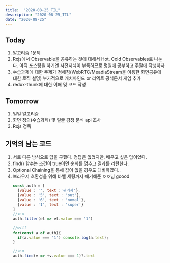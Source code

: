 ```yaml
---
title:  "2020-08-25_TIL"
description: "2020-08-25_TIL"
date: "2020-08-25"
---
```

## Today
1. 알고리즘 1문제
2. Rxjs에서 Observable을 공유하는 것에 대해서 Hot, Cold Observables로 나눈다. 아직 포스팅을 하기엔 사전지식이 부족하므로 평일에 공부하고 주말에 작성하자
3. 수습과제에 대한 주제가 정해짐(WebRTC/MeadiaStream을 이용한 화면공유에 대한 로직 설명) 부가적으로 캐치마인드 or 리엑트 공식문서 게임 추가
4. redux-thunk에 대한 이해 및 코드 작성 


## Tomorrow
1. 일일 알고리즘
2. 화면 정의(수습과제) 및 얼굴 감정 분석 api 조사
3. Rxjs 정독

## 기억의 남는 코드
1. 서로 다른 방식으로 답을 구했다. 정답은 없었지만, 배우고 싶은 답이었다.
2. find() 함수는 조건이 true이면 순회를 멈추고 결과를 리턴한다.
3. Optional Chaining을 통해 값이 없을 경우도 대비하였다..
4. 브라우저 호환성을 위해 바벨 세팅까지 애기해준 ㅇㅇ님 goood
    ```js
    const auth = [
      {value : '', text :'관리자'},
      {value : '5', text : 'out'},
      {value : '6', text : 'nomal'},
      {value : '1', text : 'super'}
    ]
    //ㅌㅎ
    auth.filter(el => el.value === '1')

    //will
    for(const a of auth){
      if(a.value === '1') console.log(a.text);
    }

    //ㅇㅇ
    auth.find(v => +v.value === 1)?.text

    ```
